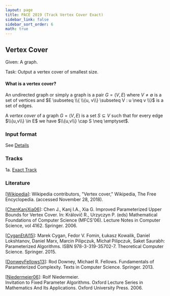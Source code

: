 ```yaml
---
layout: page
title: PACE 2019 (Track Vertex Cover Exact)
sidebar_link: false
sidebar_sort_order: 6
math: true
---
```


## Vertex Cover 
Given:
A graph.

Task:
Output a vertex cover of smallest size.

#### What is a vertex cover?
An undirected graph or simply a graph is a pair $G=(V,E)$ where $V\neq \emptyset$
is a set of vertices and $E \subseteq \\{ \\{u, v\\} \subseteq V : u \neq v \\}$ is a 
set of edges.


A _vertex cover_ of a graph $G=(V,E)$ is a set $S\subseteq V$ such that for
 every edge $\\{u,v\\} \in E$ we have $\\{u,v\\} \cap S \neq \emptyset$.



### Input format

See [Details](vc_format)

### Tracks
1a. [Exact Track](vc_exact)
    
### Literature


[[Wikipedia](https://en.wikipedia.org/wiki/Vertex_cover)]: Wikipedia contributors, "Vertex cover," Wikipedia, The Free Encyclopedia. (accessed November 28, 2018).

[[ChenKanjXia06](https://arxiv.org/abs/1611.01090)]: 
Chen J., Kanj I.A., Xia G. Improved Parameterized Upper Bounds for Vertex Cover. In: Královič R., Urzyczyn P. (eds) Mathematical Foundations of Computer Science (MFCS'06). Lecture Notes in Computer Science, vol 4162. Springer. 2006.

[[CyganEtAl15](https://www.springer.com/de/book/9783319212746)]:
Marek Cygan, Fedor V. Fomin, Łukasz Kowalik, Daniel Lokshtanov, Daniel Marx, Marcin Pilipczuk, Michał Pilipczuk, Saket Saurabh: Parameterized Algorithms. ISBN 978-3-319-35702-7. Theoretical Computer Science. Springer. 2015.

[[DonweyFellows13](https://www.springer.com/de/book/9781447155584)]:
Rod Downey, Michael R. Fellows. Fundamentals of Parameterized Complexity. Texts in Computer Science. Springer. 2013.  

[[Niedermeier06](https://www.akt.tu-berlin.de/index.php?id=110570)]:
Rolf Niedermeier.  
Invitation to Fixed Parameter Algorithms. Oxford Lecture Series in Mathematics And Its Applications. Oxford University Press. 2006. 

